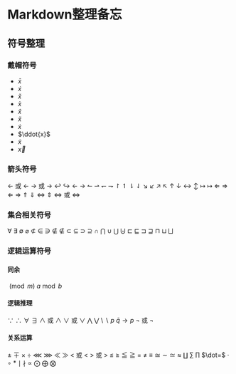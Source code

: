 # Markdown整理备忘

## 符号整理

### 戴帽符号

- $\bar{x}$
- $\acute{x}$
- $\check{x}$
- $\grave{x}$
- $\hat{x}$
- $\breve{x}$
- $\dot{x}$
- $\ddot{x}$
- $\tilde{x}$
- $\vec{x}$

### 箭头符号

$\leftarrow$ 或 $\gets$
$\rightarrow$ 或 $\to$
$\hookleftarrow$
$\hookrightarrow$
$\longleftarrow$
$\longrightarrow$
$\leftharpoonup$
$\rightharpoonup$
$\leftharpoondown$
$\rightharpoondown$
$\upharpoonright$
$\upharpoonleft$
$\downharpoonright$
$\downharpoonleft$
$\searrow$
$\swarrow$
$\nearrow$
$\nwarrow$
$\uparrow$
$\downarrow$
$\leftrightarrow$
$\updownarrow$
$\mapsto$
$\longmapsto$
$\Leftarrow$
$\Rightarrow$
$\Longleftarrow$
$\Longrightarrow$
$\Uparrow$
$\Downarrow$
$\Leftrightarrow$
$\Updownarrow$
$\Longleftrightarrow$ 或 $\iff$

### 集合相关符号

$\forall$
$\exists$
$\emptyset$
$\varnothing$
$\not\subset$
$\in$
$\ni$
$\not\in$
$\notin$
$\subset$
$\subseteq$
$\supset$
$\supseteq$
$\cap$
$\bigcap$
$\cup$
$\bigcup$
$\biguplus$
$\sqsubset$
$\sqsubseteq$
$\sqsupset$
$\sqsupseteq$
$\sqcap$
$\sqcup$
$\bigsqcup$

### 逻辑运算符号

#### 同余

$\pmod{m}$
$a \bmod b$

#### 逻辑推理

$\because$
$\therefore$
$\forall$
$\exists$
$\land$ 或 $\wedge$
$\lor$ 或 $\vee$
$\bigwedge$
$\bigvee$
$\setminus$
$\smallsetminus$
$p$
$\bar{q} \to p$
$\lnot$ 或 $\neg$

#### 关系运算

$\pm$
$\mp$
$\times$
$\div$
$\lll$
$\ggg$
$\ll$
$\gg$
$<$ 或 $\lt$
$>$ 或 $\gt$
$\le$
$\ge$
$\leqq$
$\geqq$
$=$
$\neq$
$\equiv$
$\cong$
$\sim$
$\simeq$
$\approx$
$\coprod$
$\sum$
$\prod$
$\dot=$
$\cdot$
$\circ$
$\ast$
$\mid$
$\nmid$
$\propto$
$\bigodot$
$\bigoplus$
$\bigotimes$
